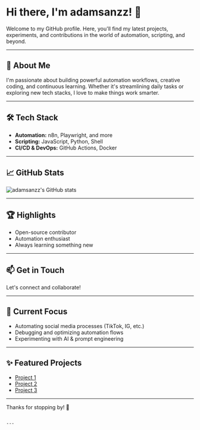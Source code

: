 # Hi there, I'm adamsanzz! 👋

Welcome to my GitHub profile. Here, you'll find my latest projects, experiments, and contributions in the world of automation, scripting, and beyond.

---

## 🚀 About Me

I'm passionate about building powerful automation workflows, creative coding, and continuous learning. Whether it's streamlining daily tasks or exploring new tech stacks, I love to make things work smarter.

---

## 🛠️ Tech Stack

- **Automation:** n8n, Playwright, and more
- **Scripting:** JavaScript, Python, Shell
- **CI/CD & DevOps:** GitHub Actions, Docker

---

## 📈 GitHub Stats

![adamsanzz's GitHub stats](https://github-readme-stats.vercel.app/api?username=adamsanzz&show_icons=true&theme=radical)

---

## 🏆 Highlights

- Open-source contributor
- Automation enthusiast
- Always learning something new

---

## 📫 Get in Touch

Let's connect and collaborate!  
<!-- Add your social links below -->

---

## 🌱 Current Focus

- Automating social media processes (TikTok, IG, etc.)
- Debugging and optimizing automation flows
- Experimenting with AI & prompt engineering

---

## ✨ Featured Projects

- [Project 1](#)
- [Project 2](#)
- [Project 3](#)

---

Thanks for stopping by! 🚀

```

---


